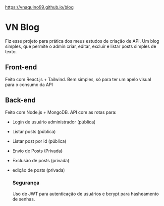 https://vnaquino99.github.io/blog

# VN Blog
Fiz esse projeto para prática dos meus estudos de criação de API. Um blog simples, que permite o admin criar, editar, excluir e listar posts simples de texto.

## Front-end
Feito com React.js + Tailwind. Bem simples, só para ter um apelo visual para o consumo da API

## Back-end
Feito com Node.js + MongoDB. API com as rotas para:
 - Login de usuário administrador (pública)
 - Listar posts (pública)
 - Listar post por id (pública)
 - Envio de Posts (Privada)
 - Exclusão de posts (privada)
 - edição de posts (privada)

   ### Segurança
   Uso de JWT para autenticação de usuários e bcrypt para hasheamento de senhas.
